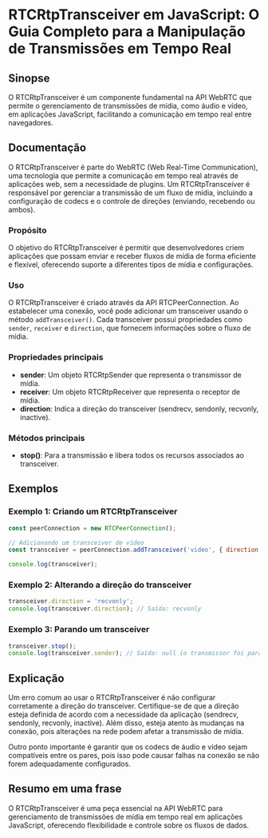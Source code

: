 <!--
Meta Description: # RTCRtpTransceiver em JavaScript: O Guia Completo para a Manipulação de Transmissões em Tempo Real ## Sinopse O RTCRtpTransceiver é um componente fun...
Meta Keywords: transceiver, rtcrtptransceiver, que, mídia, javascript
-->

# RTCRtpTransceiver em JavaScript: O Guia Completo para a Manipulação de Transmissões em Tempo Real

## Sinopse
O RTCRtpTransceiver é um componente fundamental na API WebRTC que permite o gerenciamento de transmissões de mídia, como áudio e vídeo, em aplicações JavaScript, facilitando a comunicação em tempo real entre navegadores.

## Documentação
O RTCRtpTransceiver é parte do WebRTC (Web Real-Time Communication), uma tecnologia que permite a comunicação em tempo real através de aplicações web, sem a necessidade de plugins. Um RTCRtpTransceiver é responsável por gerenciar a transmissão de um fluxo de mídia, incluindo a configuração de codecs e o controle de direções (enviando, recebendo ou ambos).

### Propósito
O objetivo do RTCRtpTransceiver é permitir que desenvolvedores criem aplicações que possam enviar e receber fluxos de mídia de forma eficiente e flexível, oferecendo suporte a diferentes tipos de mídia e configurações.

### Uso
O RTCRtpTransceiver é criado através da API RTCPeerConnection. Ao estabelecer uma conexão, você pode adicionar um transceiver usando o método `addTransceiver()`. Cada transceiver possui propriedades como `sender`, `receiver` e `direction`, que fornecem informações sobre o fluxo de mídia.

### Propriedades principais
- **sender**: Um objeto RTCRtpSender que representa o transmissor de mídia.
- **receiver**: Um objeto RTCRtpReceiver que representa o receptor de mídia.
- **direction**: Indica a direção do transceiver (sendrecv, sendonly, recvonly, inactive).

### Métodos principais
- **stop()**: Para a transmissão e libera todos os recursos associados ao transceiver.

## Exemplos

### Exemplo 1: Criando um RTCRtpTransceiver
```javascript
const peerConnection = new RTCPeerConnection();

// Adicionando um transceiver de vídeo
const transceiver = peerConnection.addTransceiver('video', { direction: 'sendrecv' });

console.log(transceiver);
```

### Exemplo 2: Alterando a direção do transceiver
```javascript
transceiver.direction = 'recvonly';
console.log(transceiver.direction); // Saída: recvonly
```

### Exemplo 3: Parando um transceiver
```javascript
transceiver.stop();
console.log(transceiver.sender); // Saída: null (o transmissor foi parado)
```

## Explicação
Um erro comum ao usar o RTCRtpTransceiver é não configurar corretamente a direção do transceiver. Certifique-se de que a direção esteja definida de acordo com a necessidade da aplicação (sendrecv, sendonly, recvonly, inactive). Além disso, esteja atento às mudanças na conexão, pois alterações na rede podem afetar a transmissão de mídia.

Outro ponto importante é garantir que os codecs de áudio e vídeo sejam compatíveis entre os pares, pois isso pode causar falhas na conexão se não forem adequadamente configurados.

## Resumo em uma frase
O RTCRtpTransceiver é uma peça essencial na API WebRTC para gerenciamento de transmissões de mídia em tempo real em aplicações JavaScript, oferecendo flexibilidade e controle sobre os fluxos de dados.